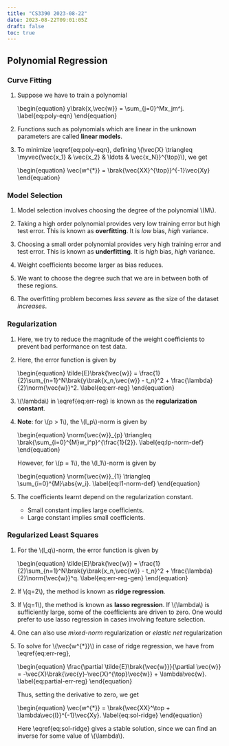 ```yaml
---
title: "CS3390 2023-08-22"
date: 2023-08-22T09:01:05Z
draft: false
toc: true
---
```


## Polynomial Regression

### Curve Fitting

1.  Suppose we have to train a polynomial

    \begin{equation}
    y\brak{x,\vec{w}} = \sum_{j=0}^Mx\_jm^j.
    \label{eq:poly-eqn}
    \end{equation}

2.  Functions such as polynomials which are linear in the unknown parameters are
    called **linear models**.

3.  To minimize \eqref{eq:poly-eqn}, defining \\(\vec{X} \triangleq
    \myvec{\vec{x\_1} & \vec{x\_2} & \ldots & \vec{x\_N}}^{\top}\\), we get

    \begin{equation}
    \vec{w^{\*}} = \brak{\vec{XX}^{\top}}^{-1}\vec{Xy}
    \end{equation}

### Model Selection

1.  Model selection involves choosing the degree of the polynomial \\(M\\).

2.  Taking a high order polynomial provides very low training error but high
    test error. This is known as **overfitting**. It is _low_ bias, _high_
    variance.

3.  Choosing a small order polynomial provides very high training error and test
    error. This is known as **underfitting**. It is _high_ bias, _high_
    variance.

4.  Weight coefficients become larger as bias reduces.

5.  We want to choose the degree such that we are in between both of these
    regions.

6.  The overfitting problem becomes _less severe_ as the size of the dataset
    _increases_.

### Regularization

1.  Here, we try to reduce the magnitude of the weight coefficients to prevent
    bad performance on test data.

2.  Here, the error function is given by

    \begin{equation}
    \tilde{E}\brak{\vec{w}} = \frac{1}{2}\sum_{n=1}^N\brak{y\brak{x\_n,\vec{w}} - t\_n}^2 + \frac{\lambda}{2}\norm{\vec{w}}^2.
    \label{eq:err-reg}
    \end{equation}

3.  \\(\lambda\\) in \eqref{eq:err-reg} is known as the **regularization
    constant**.

4.  **Note**: for \\(p > 1\\), the \\(l\_p\\)-norm is given by

    \begin{equation}
    \norm{\vec{w}}\_{p} \triangleq \brak{\sum_{i=0}^{M}w\_i^p}^{\frac{1}{2}}.
    \label{eq:lp-norm-def}
    \end{equation}

    However, for \\(p = 1\\), the \\(l\_1\\)-norm is given by

    \begin{equation}
    \norm{\vec{w}}\_{1} \triangleq \sum_{i=0}^{M}\abs{w\_i}.
    \label{eq:l1-norm-def}
    \end{equation}

5. The coefficients learnt depend on the regularization constant.
    - Small constant implies large coefficients.
    - Large constant implies small coefficients.

### Regularized Least Squares

1.  For the \\(l\_q\\)-norm, the error function is given by

    \begin{equation}
    \tilde{E}\brak{\vec{w}} = \frac{1}{2}\sum_{n=1}^N\brak{y\brak{x\_n,\vec{w}} - t\_n}^2 + \frac{\lambda}{2}\norm{\vec{w}}^q.
    \label{eq:err-reg-gen}
    \end{equation}

2.  If \\(q=2\\), the method is known as **ridge regression**.
3.  If \\(q=1\\), the method is known as **lasso regression**. If \\(\lambda\\)
    is sufficiently large, some of the coefficients are driven to zero. One
    would prefer to use lasso regression in cases involving feature selection.
4.  One can also use _mixed-norm_ regularization or _elastic net_ regularization
5.  To solve for \\(\vec{w^{\*}}\\) in case of ridge regression, we have from
    \eqref{eq:err-reg},

    \begin{equation}
    \frac{\partial \tilde{E}\brak{\vec{w}}}{\partial \vec{w}} = -\vec{X}\brak{\vec{y}-\vec{X}^{\top}\vec{w}} + \lambda\vec{w}.
    \label{eq:partial-err-reg}
    \end{equation}

    Thus, setting the derivative to zero, we get

    \begin{equation}
    \vec{w^{\*}} = \brak{\vec{XX}^\top + \lambda\vec{I}}^{-1}\vec{Xy}.
    \label{eq:sol-ridge}
    \end{equation}

    Here \eqref{eq:sol-ridge} gives a stable solution, since we can find an
    inverse for some value of \\(\lambda\\).
